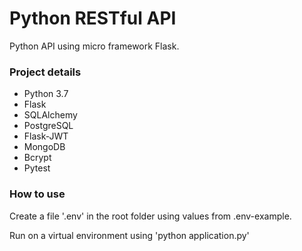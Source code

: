 # Python RESTful API
Python API using micro framework Flask.

### Project details
* Python 3.7
* Flask
* SQLAlchemy
* PostgreSQL
* Flask-JWT
* MongoDB
* Bcrypt
* Pytest

### How to use
Create a file '.env' in the root folder using values from .env-example.

Run on a virtual environment using 'python application.py'
